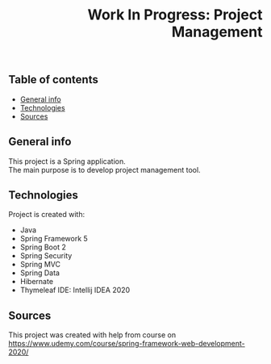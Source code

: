 <h1 align="right">Work In Progress: Project Management</h1><br>

## Table of contents
* [General info](#general-info)
* [Technologies](#technologies)
* [Sources](#sources)

## General info
This project is a Spring application.  
The main purpose is to develop project management tool.  

## Technologies
Project is created with:
* Java  
* Spring Framework 5
* Spring Boot 2
* Spring Security
* Spring MVC
* Spring Data
* Hibernate
* Thymeleaf
IDE: Intellij IDEA 2020  

## Sources
This project was created with help from course on <a href="https://www.udemy.com/course/spring-framework-web-development-2020/">https://www.udemy.com/course/spring-framework-web-development-2020/
